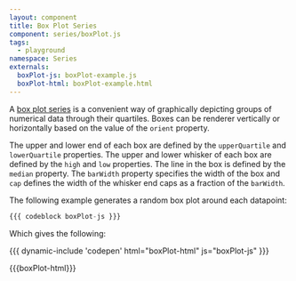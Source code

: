 ```yaml
---
layout: component
title: Box Plot Series
component: series/boxPlot.js
tags:
  - playground
namespace: Series
externals:
  boxPlot-js: boxPlot-example.js
  boxPlot-html: boxPlot-example.html
---
```


A [box plot series](https://en.wikipedia.org/wiki/Box_plot) is a convenient way of graphically depicting groups of
numerical data through their quartiles. Boxes can be renderer vertically or horizontally based on the value of the `orient` property.

The upper and lower end of each box are defined by the `upperQuartile` and `lowerQuartile` properties.
The upper and lower whisker of each box are defined by the `high` and `low` properties.
The line in the box is defined by the `median` property.
The `barWidth` property specifies the width of the box and `cap` defines the width of the whisker end caps as a fraction of the `barWidth`.

The following example generates a random box plot around each datapoint:

```js
{{{ codeblock boxPlot-js }}}
```

Which gives the following:

{{{ dynamic-include 'codepen' html="boxPlot-html" js="boxPlot-js" }}}

{{{boxPlot-html}}}
<script type="text/javascript">
{{{boxPlot-js}}}
</script>
